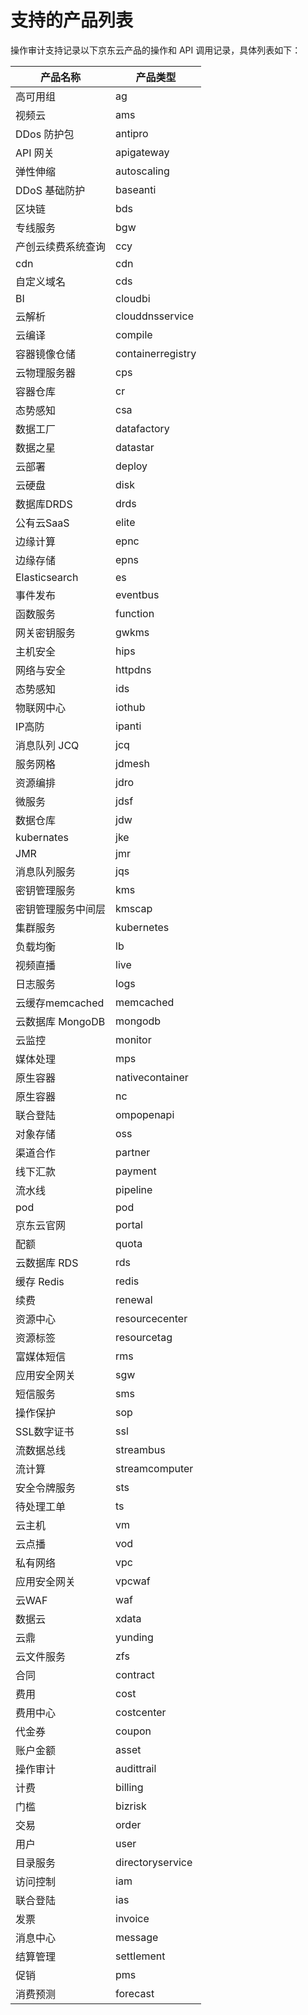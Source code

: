 # 支持的产品列表
操作审计支持记录以下京东云产品的操作和 API 调用记录，具体列表如下：

| 产品名称 | 产品类型         |
|----------|------------------|
| 高可用组 | ag                 |
| 视频云    | ams              |
| DDos 防护包 | antipro     |
| API 网关 |  apigateway    |
| 弹性伸缩	| autoscaling   |
| DDoS 基础防护 | baseanti    |
| 区块链 | bds  |
| 专线服务	 |bgw  |
| 产创云续费系统查询 |	ccy  |
| cdn	| cdn |
| 自定义域名 |	cds |
| BI |	cloudbi |
| 云解析	| clouddnsservice |
| 云编译	| compile |
| 容器镜像仓储	| containerregistry |
| 云物理服务器 |	cps |
| 容器仓库	| cr |
| 态势感知 |	csa |
| 数据工厂	| datafactory |
| 数据之星	| datastar |
| 云部署 |	deploy |
| 云硬盘	|disk |
| 数据库DRDS |	drds |
| 公有云SaaS |	elite |
| 边缘计算 |	epnc |
| 边缘存储	| epns |
|Elasticsearch |	es |
| 事件发布 |	eventbus |
| 函数服务	 | function |
| 网关密钥服务	 | gwkms |
| 主机安全 |	hips |
| 网络与安全	 | httpdns |
| 态势感知	 | ids |
| 物联网中心 |	iothub
| IP高防	 | ipanti |
| 消息队列 JCQ	 | jcq |
| 服务网格	 | jdmesh |
| 资源编排	 | jdro |
| 微服务	 | jdsf |
| 数据仓库	 | jdw |
| kubernates	 | jke |
| JMR	 | jmr |
| 消息队列服务	 | jqs |
| 密钥管理服务	 | kms |
| 密钥管理服务中间层	 | kmscap |
| 集群服务 |	kubernetes |
| 负载均衡 |	lb |
| 视频直播 |	live |
| 日志服务 |	logs |
| 云缓存memcached |	memcached |
| 云数据库 MongoDB |	mongodb |
| 云监控 |	monitor |
| 媒体处理 |	mps |
| 原生容器	 | nativecontainer |
| 原生容器 |	nc |
| 联合登陆 |	ompopenapi |
| 对象存储	 | oss |
| 渠道合作	 | partner |
| 线下汇款	 | payment |
| 流水线	 | pipeline |
| pod	 | pod |
| 京东云官网 |	portal |
| 配额	 | quota |
| 云数据库 RDS |	rds |
| 缓存 Redis |	redis |
| 续费	 | renewal |
| 资源中心  | resourcecenter |
| 资源标签	 | resourcetag |
| 富媒体短信 |	rms |
| 应用安全网关	 | sgw |
| 短信服务	 | sms |
| 操作保护	 | sop |
| SSL数字证书	 | ssl |
| 流数据总线 | streambus |
| 流计算	 | streamcomputer |
| 安全令牌服务	 | sts |
| 待处理工单	 | ts |
| 云主机	 | vm |
| 云点播	 | vod |
| 私有网络	 | vpc |
| 应用安全网关 |	vpcwaf |
| 云WAF | waf |
| 数据云	 | xdata |
| 云鼎 |	yunding |
| 云文件服务	 | zfs |
| 合同	 | contract |
| 费用	 | cost |
| 费用中心	 | costcenter |
| 代金券	 | coupon |
| 账户金额	 | asset  |
| 操作审计	 | audittrail |
| 计费	 | billing |
| 门槛	 | bizrisk |
| 交易 |	order |
| 用户	 | user |
| 目录服务	 | directoryservice |
| 访问控制	 | iam |
| 联合登陆	 | ias |
| 发票	 | invoice |
| 消息中心	 | message |
| 结算管理	 | settlement |
| 促销	 | pms |
| 消费预测	 | forecast |
